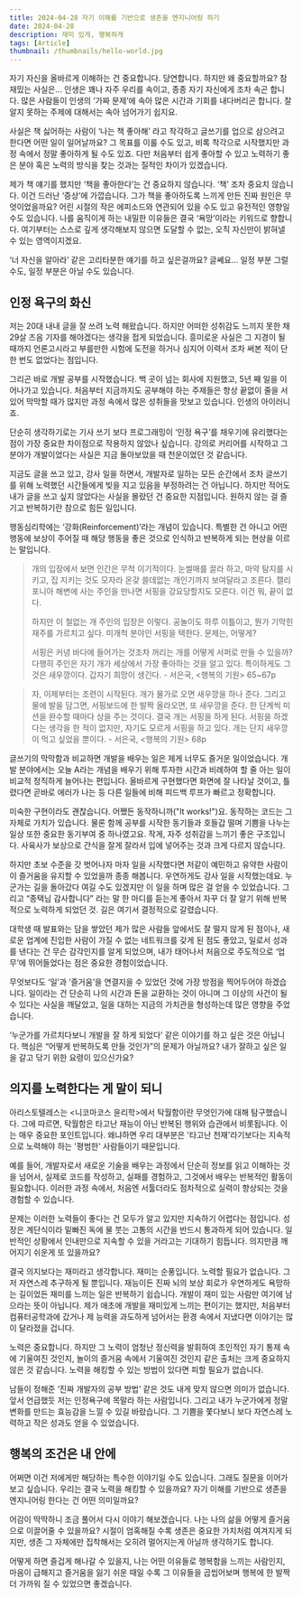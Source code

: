 ```yaml
---
title: 2024-04-28 자기 이해를 기반으로 생존을 엔지니어링 하기
date: 2024-04-28
description: 재미 있게, 행복하게
tags: [Article]
thumbnail: /thumbnails/hello-world.jpg
---
```


자기 자신을 올바르게 이해하는 건 중요합니다. 당연합니다. 하지만 왜 중요할까요? 참 재밌는 사실은… 인생은 꽤나 자주 우리를 속이고, 종종 자기 자신에게 조차 속곤 합니다. 많은 사람들이 인생의 ‘가짜 문제’에 속아 많은 시간과 기회를 내다버리곤 합니다. 잘 알지 못하는 주제에 대해서는 속아 넘어가기 쉽지요.

사실은 책 싫어하는 사람이 ‘나는 책 좋아해’ 라고 착각하고 글쓰기를 업으로 삼으려고 한다면 어떤 일이 일어날까요? 그 목표를 이룰 수도 있고, 비록 착각으로 시작했지만 과정 속에서 정말 좋아하게 될 수도 있죠. 다만 처음부터 쉽게 좋아할 수 있고 노력하기 좋은 분야 혹은 노력의 방식을 찾는 것과는 질적인 차이가 있겠습니다.

제가 책 얘기를 했지만 ‘책을 좋아한다’는 건 중요하지 않습니다. ‘책’ 조차 중요치 않습니다. 이건 드러난 ‘증상’에 가깝습니다. 그가 책을 좋아하도록 느끼게 만든 진짜 원인은 무엇이었을까요? 어린 시절의 작은 에피소드와 연관되어 있을 수도 있고 유전적인 영향일 수도 있습니다. 나를 움직이게 하는 내밀한 이유들은 결국 ‘욕망’이라는 키워드로 향합니다. 여기부터는 스스로 깊게 생각해보지 않으면 도달할 수 없는, 오직 자신만이 밝혀낼 수 있는 영역이지겠요.

‘너 자신을 알아라’ 같은 고리타분한 얘기를 하고 싶은걸까요? 글쎄요… 일정 부분 그럴 수도, 일정 부분은 아닐 수도 있습니다.

## 인정 욕구의 화신

저는 20대 내내 글을 잘 쓰려 노력 해왔습니다. 하지만 어떠한 성취감도 느끼지 못한 채 29살 즈음 기자를 해야겠다는 생각을 접게 되었습니다. 흥미로운 사실은 그 지경이 될 때까지 언론고시라고 부를만한 시험에 도전을 하거나 심지어 이력서 조차 써본 적이 단 한 번도 없었다는 점입니다.

그리곤 바로 개발 공부를 시작했습니다. 백 곳이 넘는 회사에 지원했고, 5년 째 일을 이어나가고 있습니다. 처음부터 지금까지도 공부해야 하는 주제들은 항상 끝없이 줄을 서있어 막막할 때가 많지만 과정 속에서 많은 성취들을 맛보고 있습니다. 인생의 아이러니죠.

단순히 생각하기로는 기사 쓰기 보다 프로그래밍이 ‘인정 욕구’를 채우기에 유리했다는 점이 가장 중요한 차이점으로 작용하지 않았나 싶습니다. 강의로 커리어를 시작하고 그 분야가 개발이었다는 사실은 지금 돌아보았을 때 천운이었던 것 같습니다.

지금도 글을 쓰고 있고, 강사 일을 하면서, 개발자로 일하는 모든 순간에서 조차 글쓰기를 위해 노력했던 시간들에게 빚을 지고 있음을 부정하려는 건 아닙니다. 하지만 적어도 내가 글을 쓰고 싶지 않았다는 사실을 몰랐던 건 중요한 지점입니다. 원하지 않는 걸 즐기고 반복하기란 참으로 힘든 일입니다.

행동심리학에는 ‘강화(Reinforcement)’라는 개념이 있습니다. 특별한 건 아니고 어떤 행동에 보상이 주어질 때 해당 행동을 좋은 것으로 인식하고 반복하게 되는 현상을 이르는 말입니다.

> 개의 입장에서 보면 인간은 무척 이기적이다. 눈썰매를 끌라 하고, 마약 탐지를 시키고, 집 지키는 것도 모자라 온갖 쓸데없는 개인기까지 보여달라고 조른다. 캘리포니아 해변에 사는 주인을 만나면 서핑을 강요당할지도 모른다. 이건 뭐, 끝이 없다.
>
> 하지만 이 철없는 개 주인의 입장은 이렇다. 공놀이도 하루 이틀이고, 뭔가 기막힌 재주를 가르치고 싶다. 미개척 분야인 서핑을 택한다. 문제는, 어떻게?
>
> 서핑은 커녕 바다에 들어가는 것조차 꺼리는 개를 어떻게 서퍼로 만들 수 있을까? 다행히 주인은 자기 개가 세상에서 가장 좋아하는 것을 알고 있다. 특이하게도 그것은 새우깡이다. 갑자기 희망이 생긴다. - 서은국, <행복의 기원> 65~67p

> 자, 이제부터는 조련이 시작된다. 개가 물가로 오면 새우깡을 하나 준다. 그리고 물에 발을 담그면, 서핑보드에 한 발짝 올라오면, 또 새우깡을 준다. 한 단계씩 미션을 완수할 때마다 상을 주는 것이다. 결국 개는 서핑을 하게 된다. 서핑을 하겠다는 생각을 한 적이 없지만, 자기도 모르게 서핑을 하고 있다. 개는 단지 새우깡이 먹고 싶었을 뿐이다. - 서은국, <행복의 기원> 68p

글쓰기의 막막함과 비교하면 개발을 배우는 일은 제게 너무도 즐거운 일이었습니다. 개발 분야에서는 오늘 A라는 개념을 배우기 위해 투자한 시간과 비례하여 할 줄 아는 일이 비교적 정직하게 늘어나는 편입니다. 올바르게 구현했다면 화면에 잘 나타날 것이고, 틀렸다면 곧바로 에러가 나는 등 다른 일들에 비해 피드백 루프가 빠르고 정확합니다.

미숙한 구현이라도 괜찮습니다. 어쨌든 동작하니까("It works!")요. 동작하는 코드는 그 자체로 가치가 있습니다. 물론 함께 공부를 시작한 동기들과 호들갑 떨며 기쁨을 나누는 일상 또한 중요한 동기부여 중 하나였고요. 작게, 자주 성취감을 느끼기 좋은 구조입니다. 사육사가 보상으로 간식을 잘게 잘라서 입에 넣어주는 것과 크게 다르지 않습니다.

하지만 초보 수준을 갓 벗어나자 마자 일을 시작했다면 저같이 예민하고 유약한 사람이 이 즐거움을 유지할 수 있었을까 종종 해봅니다. 우연하게도 강사 일을 시작했는데요. 누군가는 길을 돌아갔다 여길 수도 있겠지만 이 일을 하며 많은 걸 얻을 수 있었습니다. 그리고 “종택님 감사합니다” 라는 말 한 마디를 듣는게 좋아서 자꾸 더 잘 알기 위해 반복적으로 노력하게 되었던 것. 길은 여기서 결정적으로 갈렸습니다.

대학생 때 발표와는 담을 쌓았던 제가 많은 사람들 앞에서도 잘 떨지 않게 된 점이나, 새로운 업계에 진입한 사람이 가질 수 없는 네트워크를 갖게 된 점도 좋았고, 일로서 성과를 낸다는 건 무슨 감각인지를 알게 되었으며, 내가 태어나서 처음으로 주도적으로 ‘업무’에 뛰어들었다는 점은 중요한 경험이었습니다.

무엇보다도 ‘일’과 ‘즐거움’을 연결지을 수 있었던 것에 가장 방점을 찍어두어야 하겠습니다. 일이라는 건 단순히 나의 시간과 돈을 교환하는 것이 아니며 그 이상의 사건이 될 수 있다는 사실을 깨달았고, 일을 대하는 지금의 가치관을 형성하는데 많은 영향을 주었습니다.

‘누군가를 가르치다보니 개발을 잘 하게 되었다’ 같은 이야기를 하고 싶은 것은 아닙니다. 핵심은 “어떻게 반복하도록 만들 것인가”의 문제가 아닐까요? 내가 잘하고 싶은 일을 갈고 닦기 위한 요령이 있으신가요?

## 의지를 노력한다는 게 말이 되니

아리스토텔레스는 <니코마코스 윤리학>에서 탁월함이란 무엇인가에 대해 탐구했습니다. 그에 따르면, 탁월함은 타고난 재능이 아닌 반복된 행위와 습관에서 비롯됩니다. 이는 매우 중요한 포인트입니다. 왜냐하면 우리 대부분은 '타고난 천재'라기보다는 지속적으로 노력해야 하는 '평범한' 사람들이기 때문입니다.

예를 들어, 개발자로서 새로운 기술을 배우는 과정에서 단순히 정보를 읽고 이해하는 것을 넘어서, 실제로 코드를 작성하고, 실패를 경험하고, 그것에서 배우는 반복적인 활동이 필요합니다. 이러한 과정 속에서, 처음엔 서툴더라도 점차적으로 실력이 향상되는 것을 경험할 수 있습니다.

문제는 이러한 노력들이 좋다는 건 모두가 알고 있지만 지속하기 어렵다는 점입니다. 성장은 계단식이라 밑빠진 독에 물 붓는 고통의 시간을 반드시 통과하게 되어 있습니다. 일반적인 상황에서 인내만으로 지속할 수 있을 거라고는 기대하기 힘듭니다. 의지만큼 깨어지기 쉬운게 또 있을까요?

결국 의지보다는 재미라고 생각합니다. 재미는 순풍입니다. 노력할 필요가 없습니다. 그저 자연스레 추구하게 될 뿐입니다. 재능이든 진짜 뇌의 보상 회로가 우연하게도 욕망하는 길이었든 재미를 느끼는 일은 반복하기 쉽습니다. 개발이 재미 있는 사람만 여기에 남으라는 뜻이 아닙니다. 제가 애초에 개발을 재미있게 느끼는 편이기는 했지만, 처음부터 컴퓨터공학과에 갔거나 제 능력을 과도하게 넘어서는 환경 속에서 지냈다면 이야기는 많이 달라졌을 겁니다.

노력은 중요합니다. 하지만 그 노력이 엄청난 정신력을 발휘하여 초인적인 자기 통제 속에 기울여진 것인지, 놀이의 즐거움 속에서 기울여진 것인지 같은 출처는 크게 중요하지 않은 것 같습니다. 노력을 해킹할 수 있는 방법이 있다면 피할 필요가 없습니다.

남들이 정해준 ‘진짜 개발자의 공부 방법’ 같은 것도 내게 맞지 않으면 의미가 없습니다. 앞서 언급했듯 저는 인정욕구에 목말라 하는 사람입니다. 그리고 내가 누군가에게 정말 변화를 만드는 효능감을 느낄 수 있길 바랐습니다. 그 기쁨을 쫓다보니 보다 자연스레 노력하고 작은 성과도 얻을 수 있었습니다.

## 행복의 조건은 내 안에

어쩌면 이건 저에게만 해당하는 특수한 이야기일 수도 있습니다. 그래도 질문을 이어가 보고 싶습니다. 우리는 결국 노력을 해킹할 수 있을까요? 자기 이해를 기반으로 생존을 엔지니어링 한다는 건 어떤 의미일까요?

어감이 딱딱하니 조금 풀어서 다시 이야기 해보겠습니다. 나는 나의 삶을 어떻게 즐거움으로 이끌어줄 수 있을까요? 시절이 엄혹해질 수록 생존은 중요한 가치처럼 여겨지게 되지만, 생존 그 자체에만 집착해서는 오히려 멀어지는게 아닐까 생각하기도 합니다.

어떻게 하면 즐겁게 해나갈 수 있을지, 나는 어떤 이유들로 행복함을 느끼는 사람인지, 마음이 급해지고 즐거움을 잃기 쉬운 때일 수록 그 이유들을 곱씹어보며 행복에 한 발짝 더 가까워 질 수 있었으면 좋겠습니다.
